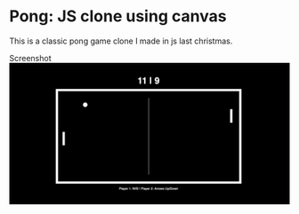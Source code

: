 # Pong: JS clone using canvas
This is a classic pong game clone I made in js last christmas.

Screenshot
![Screenshot](./screenshot.png "Screenshot")
